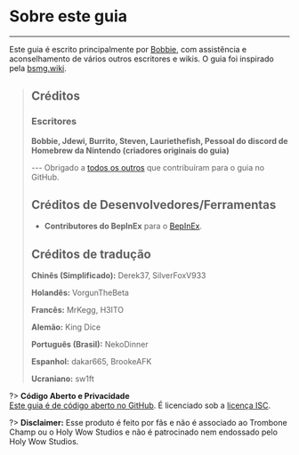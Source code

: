 # Sobre este guia
---
Este guia é escrito principalmente por [Bobbie](https://twitter.com/VRBobbie), com assistência e aconselhamento de vários outros escritores e wikis. O guia foi inspirado pela [bsmg.wiki](https://bsmg.wiki).

> ## Créditos
> 
> ### Escritores
> 
> **Bobbie, Jdewi, Burrito, Steven, Lauriethefish, Pessoal do discord de Homebrew da Nintendo (criadores originais do guia)**
> 
> --- Obrigado a [todos os outros](https://github.com/tc-mods/TromboneChampModdingWiki/graphs/contributors) que contribuíram para o guia no GitHub.
>
> ## Créditos de Desenvolvedores/Ferramentas
> 
> - **Contributores do BepInEx** para o [BepInEx](https://github.com/BepInEx/BepInEx).
>
> ## Créditos de tradução
> 
> **Chinês (Simplificado):** Derek37, SilverFoxV933
> 
> **Holandês:** VorgunTheBeta
> 
> **Francês:** MrKegg, H3ITO
> 
> **Alemão:** King Dice
> 
> **Português (Brasil):** NekoDinner
> 
> **Espanhol:** dakar665, BrookeAFK
> 
> **Ucraniano:** sw1ft

?> **Código Aberto e Privacidade**  
[Este guia é de código aberto no GitHub](https://github.com/tc-mods/TromboneChampModdingWiki). É licenciado sob a [licença ISC](https://github.com/tc-mods/TromboneChampModdingWiki/blob/master/LICENSE.md).

?> **Disclaimer:** Esse produto é feito por fãs e não é associado ao Trombone Champ ou o Holy Wow Studios e não é patrocinado nem endossado pelo Holy Wow Studios.